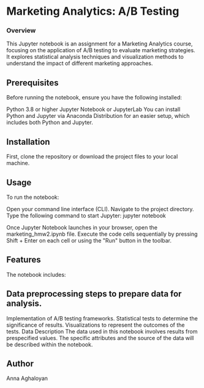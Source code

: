 # Marketing Analytics: A/B Testing
### Overview
This Jupyter notebook is an assignment for a Marketing Analytics course, focusing on the application of A/B testing to evaluate marketing strategies. It explores statistical analysis techniques and visualization methods to understand the impact of different marketing approaches.

## Prerequisites
Before running the notebook, ensure you have the following installed:

Python 3.8 or higher
Jupyter Notebook or JupyterLab
You can install Python and Jupyter via Anaconda Distribution for an easier setup, which includes both Python and Jupyter.

## Installation
First, clone the repository or download the project files to your local machine.

## Usage
To run the notebook:

Open your command line interface (CLI).
Navigate to the project directory.
Type the following command to start Jupyter:
jupyter notebook

Once Jupyter Notebook launches in your browser, open the marketing_hmw2.ipynb file.
Execute the code cells sequentially by pressing Shift + Enter on each cell or using the "Run" button in the toolbar.
## Features
The notebook includes:

## Data preprocessing steps to prepare data for analysis.
Implementation of A/B testing frameworks.
Statistical tests to determine the significance of results.
Visualizations to represent the outcomes of the tests.
Data Description
The data used in this notebook involves results from prespecified values. The specific attributes and the source of the data will be described within the notebook.

## Author
Anna Aghaloyan
